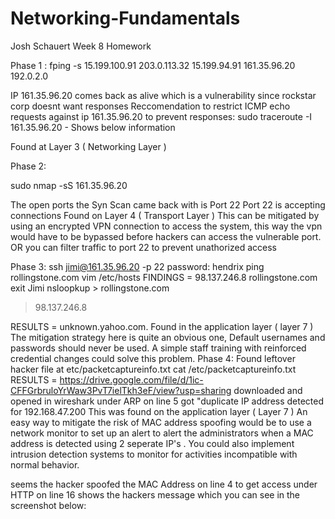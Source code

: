 # Networking-Fundamentals

Josh Schauert Week 8 Homework

Phase 1 :
fping -s 15.199.100.91 203.0.113.32 15.199.94.91 161.35.96.20 192.0.2.0
 
IP 161.35.96.20 comes back as alive which is a vulnerability since rockstar corp doesnt want responses
Reccomendation to restrict ICMP echo requests against ip 161.35.96.20 to prevent responses:
 sudo traceroute -I 161.35.96.20 - Shows below information
 
Found at Layer 3 ( Networking Layer )

Phase 2: 

sudo nmap -sS 161.35.96.20
 
The open ports the Syn Scan came back with is Port 22
Port 22 is accepting connections
Found on Layer 4 ( Transport Layer )
This can be mitigated by using an encrypted VPN connection to access the system, this way the vpn would have to be bypassed before hackers can access the vulnerable port.
OR you can filter traffic to port 22 to prevent unathorized access

Phase 3: 
ssh jimi@161.35.96.20 -p 22
password: hendrix
ping rollingstone.com
vim /etc/hosts
FINDINGS = 98.137.246.8 rollingstone.com
exit Jimi
nsloopkup > rollingstone.com
>98.137.246.8
 
RESULTS = unknown.yahoo.com.
Found in the application layer ( layer 7 )
The mitigation strategy here is quite an obvious one, Default usernames and passwords should never be used. A simple staff training with reinforced credential changes could solve this problem.
Phase 4: 
Found leftover hacker file at etc/packetcaptureinfo.txt
cat /etc/packetcaptureinfo.txt
RESULTS = https://drive.google.com/file/d/1ic-CFFGrbruloYrWaw3PvT7ielTkh3eF/view?usp=sharing
downloaded and opened in wireshark
under ARP on line 5 got "duplicate IP address detected for 192.168.47.200
This was found on the application layer ( Layer 7 )
An easy way to mitigate the risk of MAC address spoofing would be to use a network monitor to set up an alert to alert the administrators when a MAC address is detected using 2 seperate IP's . You could also implement intrusion detection systems to monitor for activities incompatible with normal behavior.
 
seems the hacker spoofed the MAC Address on line 4 to get access
under HTTP on line 16 shows the hackers message which you can see in the screenshot below:
 



